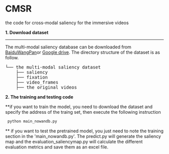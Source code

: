 # CMSR
the code for cross-modal saliency for the immersive videos


**1. Download dataset**
***
The multi-modal saliency database  can be downloaded from [BaiduWangPan](https://pan.baidu.com/s/1_mDCmgrvUw_3uN49NJ8nVA?pwd=xf7g)or [Google drive](https://drive.google.com/file/d/1FGL1dfdoXKOGgyTi1ABiRTMK8cik0KyA/view?usp=drive_link).
The directory structure of the dataset is as follow.
<pre>
└── the multi-modal saliency dataset
    ├── saliency
    ├── fixation  
    ├── video_frames  
    ├── the original videos
</pre>
**2. The training and  testing code**

 
 **if you want to train the model, you need to download the dataset and specify the address of the traing set, then execute the following  instruction
```python
 python main_nowandb.py
```
** if you want to test the pretrained model, you just need to note the training section in the 'main_nowandb.py'.
The predict.py  will generate the saliency map and the evaluation_saliencymap.py will calculate the different evaluation metrics and save them as an excel file.
